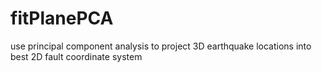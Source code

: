# fitPlanePCA
use principal component analysis to project 3D earthquake locations into best 2D fault coordinate system
